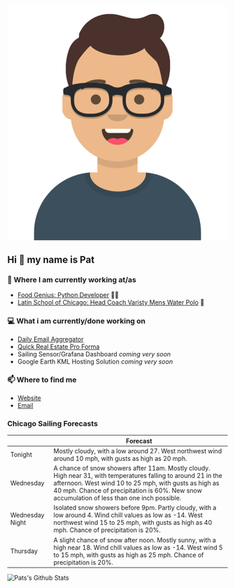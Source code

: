 [![Social banner for p-j-falconer](https://raw.githubusercontent.com/P-J-FALCONER/P-J-FALCONER/master/assets/avataaars.svg)](https://patfalconer.com/)
## Hi :wave: my name is Pat

### 💼 Where I am currently working at/as
- [Food Genius: Python Developer](https://getfoodgenius.com/) 🍔🐍
- [Latin School of Chicago: Head Coach Varisty Mens Water Polo](https://www.latinschool.org/) 🤽


### 💻 What i am currently/done working on
 - [Daily Email Aggregator](https://github.com/P-J-FALCONER/dott_daily_mail)
 - [Quick Real Estate Pro Forma](https://github.com/P-J-FALCONER/henry)
 - Sailing Sensor/Grafana Dashboard *coming very soon*
 - Google Earth KML Hosting Solution *coming very soon*

### 📫 Where to find me
 - [Website](https://patfalconer.com/)
 - [Email](mailto:patrick.j.falconer@gmail.com)


### Chicago Sailing Forecasts
|   | Forecast  |
|---|---|
| Tonight | Mostly cloudy, with a low around 27. West northwest wind around 10 mph, with gusts as high as 20 mph. |
| Wednesday | A chance of snow showers after 11am. Mostly cloudy. High near 31, with temperatures falling to around 21 in the afternoon. West wind 10 to 25 mph, with gusts as high as 40 mph. Chance of precipitation is 60%. New snow accumulation of less than one inch possible. |
| Wednesday Night | Isolated snow showers before 9pm. Partly cloudy, with a low around 4. Wind chill values as low as -14. West northwest wind 15 to 25 mph, with gusts as high as 40 mph. Chance of precipitation is 20%. |
| Thursday | A slight chance of snow after noon. Mostly sunny, with a high near 18. Wind chill values as low as -14. West wind 5 to 15 mph, with gusts as high as 25 mph. Chance of precipitation is 20%. |

![Pats's Github Stats](https://github-readme-stats.vercel.app/api?username=p-j-falconer&show_icons=true&theme=radical)
